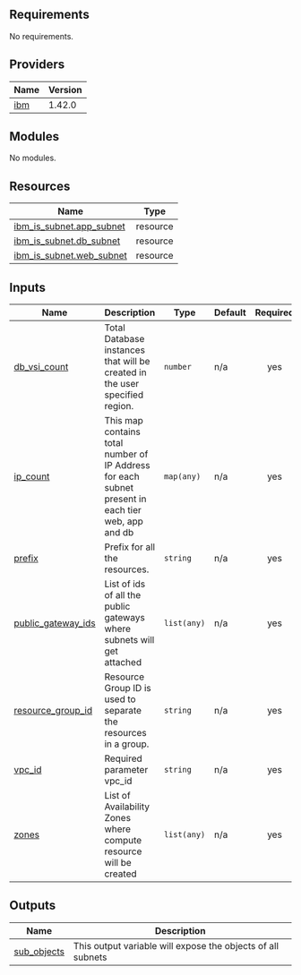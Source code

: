 ## Requirements

No requirements.

## Providers

| Name | Version |
|------|---------|
| <a name="provider_ibm"></a> [ibm](#provider\_ibm) | 1.42.0 |

## Modules

No modules.

## Resources

| Name | Type |
|------|------|
| [ibm_is_subnet.app_subnet](https://registry.terraform.io/providers/IBM-Cloud/ibm/latest/docs/resources/is_subnet) | resource |
| [ibm_is_subnet.db_subnet](https://registry.terraform.io/providers/IBM-Cloud/ibm/latest/docs/resources/is_subnet) | resource |
| [ibm_is_subnet.web_subnet](https://registry.terraform.io/providers/IBM-Cloud/ibm/latest/docs/resources/is_subnet) | resource |

## Inputs

| Name | Description | Type | Default | Required |
|------|-------------|------|---------|:--------:|
| <a name="input_db_vsi_count"></a> [db\_vsi\_count](#input\_db\_vsi\_count) | Total Database instances that will be created in the user specified region. | `number` | n/a | yes |
| <a name="input_ip_count"></a> [ip\_count](#input\_ip\_count) | This map contains total number of IP Address for each subnet present in each tier web, app and db | `map(any)` | n/a | yes |
| <a name="input_prefix"></a> [prefix](#input\_prefix) | Prefix for all the resources. | `string` | n/a | yes |
| <a name="input_public_gateway_ids"></a> [public\_gateway\_ids](#input\_public\_gateway\_ids) | List of ids of all the public gateways where subnets will get attached | `list(any)` | n/a | yes |
| <a name="input_resource_group_id"></a> [resource\_group\_id](#input\_resource\_group\_id) | Resource Group ID is used to separate the resources in a group. | `string` | n/a | yes |
| <a name="input_vpc_id"></a> [vpc\_id](#input\_vpc\_id) | Required parameter vpc\_id | `string` | n/a | yes |
| <a name="input_zones"></a> [zones](#input\_zones) | List of Availability Zones where compute resource will be created | `list(any)` | n/a | yes |

## Outputs

| Name | Description |
|------|-------------|
| <a name="output_sub_objects"></a> [sub\_objects](#output\_sub\_objects) | This output variable will expose the objects of all subnets |
